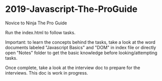# 2019-Javascript-The-ProGuide
Novice to Ninja The Pro Guide

Run the index.html to follow tasks. 

Important: to learn the concepts behind the tasks, take a look at the word documents labeled "Javascript Basics" and "DOM" in index file or directly open "Notes" folder to get the basic knowledge before looking/attempting tasks. 

Once complete, take a look at the interview doc to prepare for the interviews. This doc is work in progress. 
